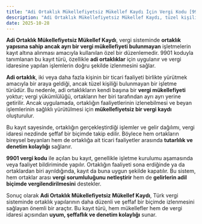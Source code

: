 ```yaml
---
title: "Adi Ortaklık Mükellefiyetsiz Mükellef Kaydı İçin Vergi Kodu [9901]"
description: "Adi Ortaklık Mükellefiyetsiz Mükellef Kaydı, tüzel kişiliği olmayan adi ortaklıkların vergi işlemlerinin izlenebilmesi için 9901 koduyla açılan özel kayıttır. Ortaklar arası vergi sorumluluğunu netleştirir."
date: 2025-10-28
---
```


**Adi Ortaklık Mükellefiyetsiz Mükellef Kaydı**, vergi sisteminde **ortaklık yapısına sahip ancak ayrı bir vergi
mükellefiyeti bulunmayan** işletmelerin kayıt altına alınması amacıyla kullanılan özel bir düzenlemedir. 9901 koduyla
tanımlanan bu kayıt türü, özellikle **adi ortaklıklar** için uygulanır ve vergi idaresine yapılan işlemlerin doğru
şekilde izlenmesini sağlar.

**Adi ortaklık**, iki veya daha fazla kişinin bir ticari faaliyeti birlikte yürütmek amacıyla bir araya geldiği, ancak
tüzel kişiliği bulunmayan bir işletme türüdür. Bu nedenle, adi ortaklıkların kendi başına bir **vergi mükellefiyeti**
yoktur; vergi yükümlülüğü, ortakların her biri tarafından ayrı ayrı yerine getirilir. Ancak uygulamada, ortaklığın
faaliyetlerinin izlenebilmesi ve beyan işlemlerinin sağlıklı yürütülmesi için **mükellefiyetsiz bir vergi kaydı**
oluşturulur.

Bu kayıt sayesinde, ortaklığın gerçekleştirdiği işlemler ve gelir dağılımı, vergi idaresi nezdinde şeffaf bir biçimde
takip edilir. Böylece hem ortakların bireysel beyanları hem de ortaklığa ait ticari faaliyetler arasında **tutarlılık ve denetim kolaylığı**
sağlanır.

**9901 vergi kodu** ile açılan bu kayıt, genellikle işletme kurulumu aşamasında veya faaliyet bildiriminde yapılır.
Ortaklığın faaliyeti sona erdiğinde ya da ortaklardan biri ayrıldığında, kayıt da buna uygun şekilde kapatılır. Bu
sistem, hem ortaklar arası **vergi sorumluluğunu netleştirir** hem de **gelirlerin adil biçimde vergilendirilmesini**
destekler.

Sonuç olarak **Adi Ortaklık Mükellefiyetsiz Mükellef Kaydı**, Türk vergi sisteminde ortaklık yapılarının daha düzenli ve
şeffaf bir biçimde izlenmesini sağlayan önemli bir araçtır. Bu kayıt türü, hem mükellefler hem de vergi idaresi
açısından **uyum, şeffaflık ve denetim kolaylığı** sunar.
